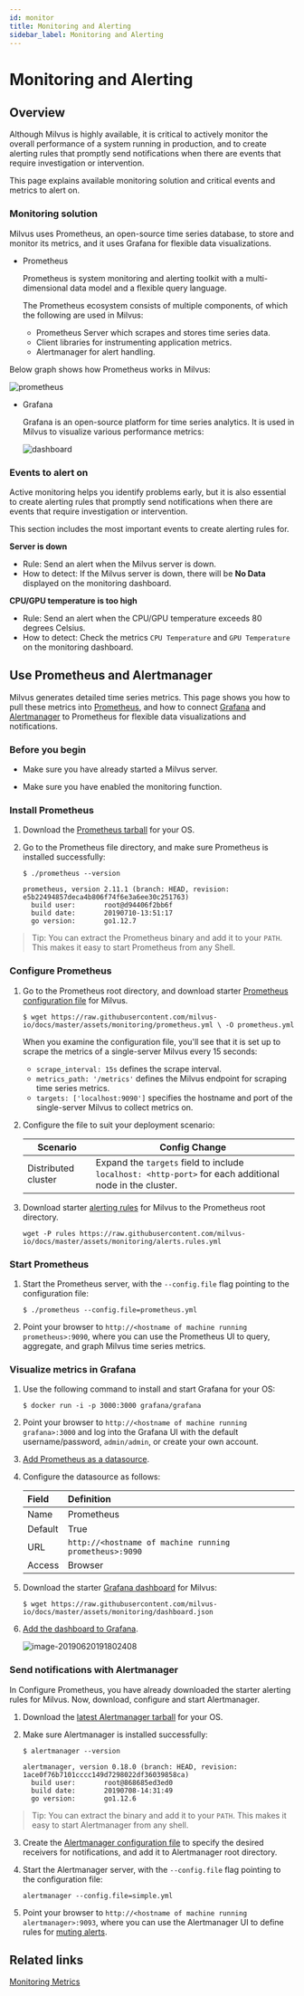```yaml
---
id: monitor
title: Monitoring and Alerting
sidebar_label: Monitoring and Alerting
---
```


# Monitoring and Alerting

## Overview

Although Milvus is highly available, it is critical to actively monitor the overall performance of a system running in production, and to create alerting rules that promptly send notifications when there are events that require investigation or intervention. 

This page explains available monitoring solution and critical events and metrics to alert on.

### Monitoring solution

Milvus uses Prometheus, an open-source time series database, to store and monitor its metrics, and it uses Grafana for flexible data visualizations.

- Prometheus

  Prometheus is system monitoring and alerting toolkit with a multi-dimensional data model and a flexible query language. 

  The Prometheus ecosystem consists of multiple components, of which the following are used in Milvus:

  - Prometheus Server which scrapes and stores time series data.
  - Client libraries for instrumenting application metrics.
  - Alertmanager for alert handling.

Below graph shows how Prometheus works in Milvus:

![prometheus](assets/monitoring/monitoring.png)

- Grafana

  Grafana is an open-source platform for time series analytics. It is used in Milvus to visualize various performance metrics:

  ![dashboard](assets/prometheus.png)

### Events to alert on

Active monitoring helps you identify problems early, but it is also essential to create alerting rules that promptly send notifications when there are events that require investigation or intervention. 

This section includes the most important events to create alerting rules for.

**Server is down**

- Rule: Send an alert when the Milvus server is down. 
- How to detect: If the Milvus server is down, there will be **No Data** displayed on the monitoring dashboard.

**CPU/GPU temperature is too high**

- Rule: Send an alert when the CPU/GPU temperature exceeds 80 degrees Celsius.
- How to detect: Check the metrics `CPU Temperature` and  `GPU Temperature` on the monitoring dashboard.

## Use Prometheus and Alertmanager

Milvus generates detailed time series metrics. This page shows you how to pull these metrics into [Prometheus](https://prometheus.io/), and how to connect [Grafana](https://grafana.com/) and [Alertmanager](https://prometheus.io/docs/alerting/alertmanager/) to Prometheus for flexible data visualizations and notifications.

### Before you begin

- Make sure you have already started a Milvus server.

- Make sure you have enabled the monitoring function. 

### Install Prometheus

1. Download the [Prometheus tarball](https://prometheus.io/download/) for your OS.

2. Go to the Prometheus file directory, and make sure Prometheus is installed successfully:

   ```shell
   $ ./prometheus --version
   ```

   ```shell
   prometheus, version 2.11.1 (branch: HEAD, revision: e5b22494857deca4b806f74f6e3a6ee30c251763)
     build user:       root@d94406f2bb6f
     build date:       20190710-13:51:17
     go version:       go1.12.7
   ```

> Tip: You can extract the Prometheus binary and add it to your `PATH`. This makes it easy to start Prometheus from any Shell.

### Configure Prometheus

1. Go to the Prometheus root directory, and download starter [Prometheus configuration file](assets/monitoring/prometheus.yml) for Milvus.

   ```shell
   $ wget https://raw.githubusercontent.com/milvus-io/docs/master/assets/monitoring/prometheus.yml \ -O prometheus.yml
   ```

   When you examine the configuration file, you'll see that it is set up to scrape the metrics of a single-server Milvus every 15 seconds:

   - `scrape_interval: 15s` defines the scrape interval.
   - `metrics_path: '/metrics'` defines the Milvus endpoint for scraping time series metrics.
   - `targets: ['localhost:9090']` specifies the hostname and port of the single-server Milvus to collect metrics on.

2. Configure the file to suit your deployment scenario:

   | Scenario            | Config Change                                                |
   | ------------------- | ------------------------------------------------------------ |
   | Distributed cluster | Expand the `targets` field to include `localhost: <http-port>` for each additional node in the cluster. |

3. Download starter [alerting rules](assets/monitoring/alert.rules.yml) for Milvus to the Prometheus root directory.

   ```shell
   wget -P rules https://raw.githubusercontent.com/milvus-io/docs/master/assets/monitoring/alerts.rules.yml
   ```

### Start Prometheus

1. Start the Prometheus server, with the `--config.file` flag pointing to the configuration file:

   ``` shell
   $ ./prometheus --config.file=prometheus.yml
   ```

2. Point your browser to `http://<hostname of machine running prometheus>:9090`, where you can use the Prometheus UI to query, aggregate, and graph Milvus time series metrics.

### Visualize metrics in Grafana

1. Use the following command to install and start Grafana for your OS:

   ```
   $ docker run -i -p 3000:3000 grafana/grafana
   ```

2. Point your browser to `http://<hostname of machine running grafana>:3000` and log into the Grafana UI with the default username/password, `admin/admin`, or create your own account.

3. [Add Prometheus as a datasource](http://docs.grafana.org/datasources/prometheus/).
   
4. Configure the datasource as follows:

   | Field   | Definition                                             |
   | :------ | :----------------------------------------------------- |
   | Name    | Prometheus                                             |
   | Default | True                                                   |
   | URL     | `http://<hostname of machine running prometheus>:9090` |
   | Access  | Browser                                                |

5. Download the starter [Grafana dashboard](assets/monitoring/dashboard.json) for Milvus:

   ```
   $ wget https://raw.githubusercontent.com/milvus-io/docs/master/assets/monitoring/dashboard.json
   ```

6. [Add the dashboard to Grafana](http://docs.grafana.org/reference/export_import/#importing-a-dashboard). 

   ![image-20190620191802408](assets/importjson.png)

### Send notifications with Alertmanager

In Configure Prometheus, you have already downloaded the starter alerting rules for Milvus. Now, download, configure and start Alertmanager.

1. Download the [latest Alertmanager tarball](https://prometheus.io/download/#alertmanager) for your OS.

2. Make sure Alertmanager is installed successfully:

   ```shell
   $ alertmanager --version
   ```

   ```shell
   alertmanager, version 0.18.0 (branch: HEAD, revision: 1ace0f76b7101cccc149d7298022df36039858ca)
     build user:       root@868685ed3ed0
     build date:       20190708-14:31:49
     go version:       go1.12.6
   ```

> Tip: You can extract the binary and add it to your `PATH`. This makes it easy to start Alertmanager from any shell.

3. Create the [Alertmanager configuration file](https://prometheus.io/docs/alerting/configuration/) to specify the desired receivers for notifications, and add it to Alertmanager root directory.

4. Start the Alertmanager server, with the `--config.file` flag pointing to the configuration file:

   ```shell
   alertmanager --config.file=simple.yml
   ```

5. Point your browser to `http://<hostname of machine running alertmanager>:9093`, where you can use the Alertmanager UI to define rules for [muting alerts](https://prometheus.io/docs/alerting/alertmanager/#silences).

## Related links

[Monitoring Metrics](../reference/monitoring_metrics.md)

